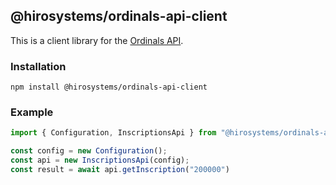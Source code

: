 ## @hirosystems/ordinals-api-client

This is a client library for the [Ordinals API](https://github.com/hirosystems/ordinals-api).

### Installation

```
npm install @hirosystems/ordinals-api-client
```

### Example

```typescript
import { Configuration, InscriptionsApi } from "@hirosystems/ordinals-api-client";

const config = new Configuration();
const api = new InscriptionsApi(config);
const result = await api.getInscription("200000")
```
